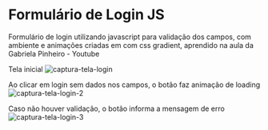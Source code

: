# Formulário de Login JS

Formulário de login utilizando javascript para validação dos campos, com ambiente e animações criadas em com css gradient, aprendido na aula da Gabriela Pinheiro - Youtube

Tela inicial 
![captura-tela-login](https://user-images.githubusercontent.com/29956737/142244320-a96b9ce9-34d8-4ec1-b1a9-9c5b462b7af2.PNG)

Ao clicar em login sem dados nos campos, o botão faz animação de loading
![captura-tela-login-2](https://user-images.githubusercontent.com/29956737/142244329-c6854718-6ec3-44d8-8d0e-cee610ff9fd8.PNG)

Caso não houver validação, o botão informa a mensagem de erro
![captura-tela-login-3](https://user-images.githubusercontent.com/29956737/142244334-27d4539e-c92a-452d-ac97-b01d5fd2f5cc.PNG)
